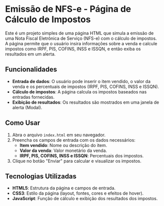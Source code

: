 # Emissão de NFS-e - Página de Cálculo de Impostos

Este é um projeto simples de uma página HTML que simula a emissão de uma Nota Fiscal Eletrônica de Serviço (NFS-e) com o cálculo de impostos. A página permite que o usuário insira informações sobre a venda e calcule impostos como IRPF, PIS, COFINS, INSS e ISSQN, e então exiba os resultados em um alerta.

## Funcionalidades

- **Entrada de dados**: O usuário pode inserir o item vendido, o valor da venda e os percentuais de impostos (IRPF, PIS, COFINS, INSS e ISSQN).
- **Cálculo de impostos**: A página calcula os impostos baseados nas entradas fornecidas.
- **Exibição de resultados**: Os resultados são mostrados em uma janela de alerta (Modal).

## Como Usar

1. Abra o arquivo `index.html` em seu navegador.
2. Preencha os campos de entrada com os dados necessários:
   - **Item vendido**: Nome ou descrição do item.
   - **Valor da venda**: Valor monetário da venda.
   - **IRPF, PIS, COFINS, INSS e ISSQN**: Percentuais dos impostos.
3. Clique no botão "Enviar" para calcular e visualizar os impostos.

## Tecnologias Utilizadas

- **HTML5**: Estrutura da página e campos de entrada.
- **CSS3**: Estilo da página (layout, fontes, cores e efeitos de hover).
- **JavaScript**: Função de cálculo e exibição dos resultados dos impostos.
